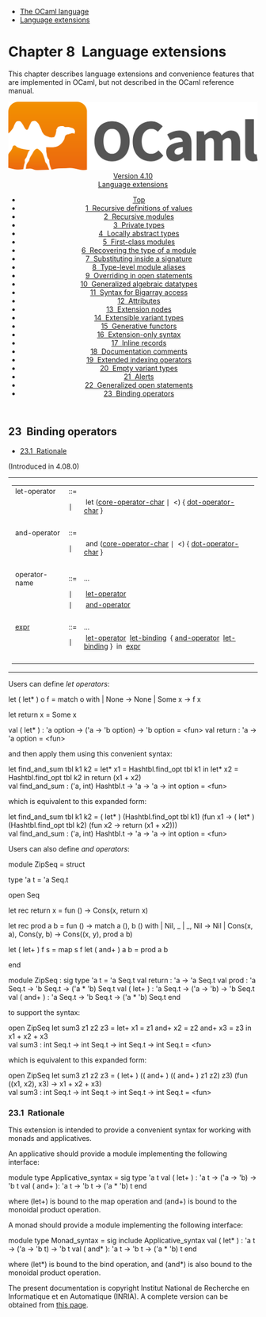 <!-- ((! set title Manual !)) ((! set documentation !)) ((! set manual !)) ((! set nobreadcrumb !)) -->
<div class="manual content"><ul class="part_menu"><li><a href="language.html">The OCaml language</a></li><li class="active"><a href="extn.html">Language extensions</a></li></ul>




<h1 class="chapter" id="sec238"><span>Chapter 8</span>&nbsp;&nbsp;Language extensions</h1>
<p> <a id="c:extensions"></a>
</p><p>This chapter describes language extensions and convenience features
that are implemented in OCaml, but not described in the
OCaml reference manual.</p><header><nav class="toc brand"><a class="brand" href="https://ocaml.org/"><img src="colour-logo-gray.svg" class="svg" alt="OCaml"></a></nav><nav class="toc"><div class="toc_version"><a href="/docs" id="version-select">Version 4.10</a></div><div class="toc_title"><a href="#">Language extensions</a></div><ul><li class="top"><a href="#">Top</a></li>
<li><a href="letrecvalues.html#start-section">1&nbsp;&nbsp;Recursive definitions of values</a>
</li><li><a href="manual024.html#start-section">2&nbsp;&nbsp;Recursive modules</a>
</li><li><a href="privatetypes.html#start-section">3&nbsp;&nbsp;Private types</a>
</li><li><a href="locallyabstract.html#start-section">4&nbsp;&nbsp;Locally abstract types</a>
</li><li><a href="firstclassmodules.html#start-section">5&nbsp;&nbsp;First-class modules</a>
</li><li><a href="moduletypeof.html#start-section">6&nbsp;&nbsp;Recovering the type of a module</a>
</li><li><a href="signaturesubstitution.html#start-section">7&nbsp;&nbsp;Substituting inside a signature</a>
</li><li><a href="modulealias.html#start-section">8&nbsp;&nbsp;Type-level module aliases</a>
</li><li><a href="overridingopen.html#start-section">9&nbsp;&nbsp;Overriding in open statements</a>
</li><li><a href="gadts.html#start-section">10&nbsp;&nbsp;Generalized algebraic datatypes</a>
</li><li><a href="bigarray.html#start-section">11&nbsp;&nbsp;Syntax for Bigarray access</a>
</li><li><a href="attributes.html#start-section">12&nbsp;&nbsp;Attributes</a>
</li><li><a href="extensionnodes.html#start-section">13&nbsp;&nbsp;Extension nodes</a>
</li><li><a href="extensiblevariants.html#start-section">14&nbsp;&nbsp;Extensible variant types</a>
</li><li><a href="generativefunctors.html#start-section">15&nbsp;&nbsp;Generative functors</a>
</li><li><a href="extensionsyntax.html#start-section">16&nbsp;&nbsp;Extension-only syntax</a>
</li><li><a href="inlinerecords.html#start-section">17&nbsp;&nbsp;Inline records</a>
</li><li><a href="doccomments.html#start-section">18&nbsp;&nbsp;Documentation comments</a>
</li><li><a href="indexops.html#start-section">19&nbsp;&nbsp;Extended indexing operators </a>
</li><li><a href="emptyvariants.html#start-section">20&nbsp;&nbsp;Empty variant types</a>
</li><li><a href="alerts.html#start-section">21&nbsp;&nbsp;Alerts</a>
</li><li><a href="generalizedopens.html#start-section">22&nbsp;&nbsp;Generalized open statements</a>
</li><li><a href="bindingops.html#start-section">23&nbsp;&nbsp;Binding operators</a>
</li></ul></nav></header><a id="start-section"></a><section id="section">



<h2 class="section" id="s:binding-operators"><a class="section-anchor" href="#s:binding-operators" aria-hidden="true"></a>23&nbsp;&nbsp;Binding operators</h2>
<ul>
<li><a href="bindingops.html#ss%3Aletops-rationale">23.1&nbsp;&nbsp;Rationale</a>
</li></ul>
<p>
(Introduced in 4.08.0)</p><div class="syntax"><table class="display dcenter"><tbody><tr class="c019"><td class="dcell"><table class="c001 cellpading0"><tbody><tr><td class="c018">
<a class="syntax" id="let-operator"><span class="c010">let-operator</span></a></td><td class="c015">::=</td><td class="c017">
&nbsp;</td></tr>
<tr><td class="c018">&nbsp;</td><td class="c015">∣</td><td class="c017">&nbsp;<span class="c004">let</span>&nbsp;(<a class="syntax" href="lex.html#core-operator-char"><span class="c010">core-operator-char</span></a>&nbsp;∣&nbsp;&nbsp;<span class="c004">&lt;</span>)&nbsp;{&nbsp;<a class="syntax" href="indexops.html#dot-operator-char"><span class="c010">dot-operator-char</span></a>&nbsp;}
&nbsp;</td></tr>
<tr><td class="c018">&nbsp;</td></tr>
<tr><td class="c018">
<a class="syntax" id="and-operator"><span class="c010">and-operator</span></a></td><td class="c015">::=</td><td class="c017">
&nbsp;</td></tr>
<tr><td class="c018">&nbsp;</td><td class="c015">∣</td><td class="c017">&nbsp;<span class="c004">and</span>&nbsp;(<a class="syntax" href="lex.html#core-operator-char"><span class="c010">core-operator-char</span></a>&nbsp;∣&nbsp;&nbsp;<span class="c004">&lt;</span>)&nbsp;{&nbsp;<a class="syntax" href="indexops.html#dot-operator-char"><span class="c010">dot-operator-char</span></a>&nbsp;}
&nbsp;</td></tr>
<tr><td class="c018">&nbsp;</td></tr>
<tr><td class="c018">
<span class="c010">operator-name</span>&nbsp;</td><td class="c015">::=</td><td class="c017">
...
&nbsp;</td></tr>
<tr><td class="c018">&nbsp;</td><td class="c015">∣</td><td class="c017">&nbsp;<a class="syntax" href="#let-operator"><span class="c010">let-operator</span></a>
&nbsp;</td></tr>
<tr><td class="c018">&nbsp;</td><td class="c015">∣</td><td class="c017">&nbsp;<a class="syntax" href="#and-operator"><span class="c010">and-operator</span></a>
&nbsp;</td></tr>
<tr><td class="c018">&nbsp;</td></tr>
<tr><td class="c018">
<a class="syntax" href="expr.html#expr"><span class="c010">expr</span></a></td><td class="c015">::=</td><td class="c017">
...
&nbsp;</td></tr>
<tr><td class="c018">&nbsp;</td><td class="c015">∣</td><td class="c017">&nbsp;<a class="syntax" href="#let-operator"><span class="c010">let-operator</span></a>&nbsp;&nbsp;<a class="syntax" href="expr.html#let-binding"><span class="c010">let-binding</span></a>&nbsp;&nbsp;{&nbsp;<a class="syntax" href="#and-operator"><span class="c010">and-operator</span></a>&nbsp;&nbsp;<a class="syntax" href="expr.html#let-binding"><span class="c010">let-binding</span></a>&nbsp;}&nbsp;&nbsp;<span class="c010">in</span>&nbsp;&nbsp;<a class="syntax" href="expr.html#expr"><span class="c010">expr</span></a>
&nbsp;</td></tr>
<tr><td class="c018">&nbsp;</td></tr>
</tbody></table></td></tr>
</tbody></table></div><p>Users can define <em>let operators</em>:</p><div class="caml-example verbatim">

<div class="ocaml">



<div class="pre caml-input"> <span class="ocamlkeyword">let</span> ( <span class="ocamlkeyword">let</span>* ) o f =
   <span class="ocamlkeyword">match</span> o <span class="ocamlkeyword">with</span>
   | None -&gt; None
   | Some x -&gt; f x

 <span class="ocamlkeyword">let</span> return x = Some x</div>



<div class="pre caml-output ok"><span class="ocamlkeyword">val</span> ( <span class="ocamlkeyword">let</span>* ) : 'a option -&gt; ('a -&gt; 'b option) -&gt; 'b option = &lt;<span class="ocamlkeyword">fun</span>&gt;
<span class="ocamlkeyword">val</span> return : 'a -&gt; 'a option = &lt;<span class="ocamlkeyword">fun</span>&gt;</div></div>

</div><p>and then apply them using this convenient syntax:</p><div class="caml-example verbatim">

<div class="ocaml">



<div class="pre caml-input"> <span class="ocamlkeyword">let</span> find_and_sum tbl k1 k2 =
   <span class="ocamlkeyword">let</span>* x1 = Hashtbl.find_opt tbl k1 <span class="ocamlkeyword">in</span>
   <span class="ocamlkeyword">let</span>* x2 = Hashtbl.find_opt tbl k2 <span class="ocamlkeyword">in</span>
     return (x1 + x2)</div>



<div class="pre caml-output ok"><span class="ocamlkeyword">val</span> find_and_sum : ('a, int) Hashtbl.t -&gt; 'a -&gt; 'a -&gt; int option = &lt;<span class="ocamlkeyword">fun</span>&gt;</div></div>

</div><p>which is equivalent to this expanded form:</p><div class="caml-example verbatim">

<div class="ocaml">



<div class="pre caml-input"> <span class="ocamlkeyword">let</span> find_and_sum tbl k1 k2 =
   ( <span class="ocamlkeyword">let</span>* ) (Hashtbl.find_opt tbl k1)
     (<span class="ocamlkeyword">fun</span> x1 -&gt;
        ( <span class="ocamlkeyword">let</span>* ) (Hashtbl.find_opt tbl k2)
          (<span class="ocamlkeyword">fun</span> x2 -&gt; return (x1 + x2)))</div>



<div class="pre caml-output ok"><span class="ocamlkeyword">val</span> find_and_sum : ('a, int) Hashtbl.t -&gt; 'a -&gt; 'a -&gt; int option = &lt;<span class="ocamlkeyword">fun</span>&gt;</div></div>

</div><p>Users can also define <em>and operators</em>:</p><div class="caml-example verbatim">

<div class="ocaml">



<div class="pre caml-input"> <span class="ocamlkeyword">module</span> ZipSeq = <span class="ocamlkeyword">struct</span>

   <span class="ocamlkeyword">type</span> 'a t = 'a Seq.t

   <span class="ocamlkeyword">open</span> Seq

   <span class="ocamlkeyword">let</span> <span class="ocamlkeyword">rec</span> return x =
     <span class="ocamlkeyword">fun</span> () -&gt; Cons(x, return x)

   <span class="ocamlkeyword">let</span> <span class="ocamlkeyword">rec</span> prod a b =
     <span class="ocamlkeyword">fun</span> () -&gt;
       <span class="ocamlkeyword">match</span> a (), b () <span class="ocamlkeyword">with</span>
       | Nil, _ | _, Nil -&gt; Nil
       | Cons(x, a), Cons(y, b) -&gt; Cons((x, y), prod a b)

   <span class="ocamlkeyword">let</span> ( <span class="ocamlkeyword">let</span>+ ) f s = map s f
   <span class="ocamlkeyword">let</span> ( <span class="ocamlkeyword">and</span>+ ) a b = prod a b

 <span class="ocamlkeyword">end</span></div>



<div class="pre caml-output ok"><span class="ocamlkeyword">module</span> ZipSeq :
  <span class="ocamlkeyword">sig</span>
    <span class="ocamlkeyword">type</span> 'a t = 'a Seq.t
    <span class="ocamlkeyword">val</span> return : 'a -&gt; 'a Seq.t
    <span class="ocamlkeyword">val</span> prod : 'a Seq.t -&gt; 'b Seq.t -&gt; ('a * 'b) Seq.t
    <span class="ocamlkeyword">val</span> ( <span class="ocamlkeyword">let</span>+ ) : 'a Seq.t -&gt; ('a -&gt; 'b) -&gt; 'b Seq.t
    <span class="ocamlkeyword">val</span> ( <span class="ocamlkeyword">and</span>+ ) : 'a Seq.t -&gt; 'b Seq.t -&gt; ('a * 'b) Seq.t
  <span class="ocamlkeyword">end</span></div></div>

</div><p>to support the syntax:</p><div class="caml-example verbatim">

<div class="ocaml">



<div class="pre caml-input"> <span class="ocamlkeyword">open</span> ZipSeq
 <span class="ocamlkeyword">let</span> sum3 z1 z2 z3 =
   <span class="ocamlkeyword">let</span>+ x1 = z1
   <span class="ocamlkeyword">and</span>+ x2 = z2
   <span class="ocamlkeyword">and</span>+ x3 = z3 <span class="ocamlkeyword">in</span>
     x1 + x2 + x3</div>



<div class="pre caml-output ok"><span class="ocamlkeyword">val</span> sum3 : int Seq.t -&gt; int Seq.t -&gt; int Seq.t -&gt; int Seq.t = &lt;<span class="ocamlkeyword">fun</span>&gt;</div></div>

</div><p>which is equivalent to this expanded form:</p><div class="caml-example verbatim">

<div class="ocaml">



<div class="pre caml-input"> <span class="ocamlkeyword">open</span> ZipSeq
 <span class="ocamlkeyword">let</span> sum3 z1 z2 z3 =
   ( <span class="ocamlkeyword">let</span>+ ) (( <span class="ocamlkeyword">and</span>+ ) (( <span class="ocamlkeyword">and</span>+ ) z1 z2) z3)
     (<span class="ocamlkeyword">fun</span> ((x1, x2), x3) -&gt; x1 + x2 + x3)</div>



<div class="pre caml-output ok"><span class="ocamlkeyword">val</span> sum3 : int Seq.t -&gt; int Seq.t -&gt; int Seq.t -&gt; int Seq.t = &lt;<span class="ocamlkeyword">fun</span>&gt;</div></div>

</div>
<h3 class="subsection" id="ss:letops-rationale"><a class="section-anchor" href="#ss:letops-rationale" aria-hidden="true">﻿</a>23.1&nbsp;&nbsp;Rationale</h3>
<p>This extension is intended to provide a convenient syntax for working
with monads and applicatives.</p><p>An applicative should provide a module implementing the following
interface:</p><div class="caml-example verbatim">

<div class="ocaml">



<div class="pre caml-input"> <span class="ocamlkeyword">module</span> <span class="ocamlkeyword">type</span> Applicative_syntax = <span class="ocamlkeyword">sig</span>
   <span class="ocamlkeyword">type</span> 'a t
   <span class="ocamlkeyword">val</span> ( <span class="ocamlkeyword">let</span>+ ) : 'a t -&gt; ('a -&gt; 'b) -&gt; 'b t
   <span class="ocamlkeyword">val</span> ( <span class="ocamlkeyword">and</span>+ ): 'a t -&gt; 'b t -&gt; ('a * 'b) t
 <span class="ocamlkeyword">end</span></div></div>

</div><p>where <span class="c003">(let+)</span> is bound to the <span class="c003">map</span> operation and <span class="c003">(and+)</span> is bound to
the monoidal product operation.</p><p>A monad should provide a module implementing the following interface:</p><div class="caml-example verbatim">

<div class="ocaml">



<div class="pre caml-input"> <span class="ocamlkeyword">module</span> <span class="ocamlkeyword">type</span> Monad_syntax = <span class="ocamlkeyword">sig</span>
   <span class="ocamlkeyword">include</span> Applicative_syntax
   <span class="ocamlkeyword">val</span> ( <span class="ocamlkeyword">let</span>* ) : 'a t -&gt; ('a -&gt; 'b t) -&gt; 'b t
   <span class="ocamlkeyword">val</span> ( <span class="ocamlkeyword">and</span>* ): 'a t -&gt; 'b t -&gt; ('a * 'b) t
 <span class="ocamlkeyword">end</span></div></div>

</div><p>where <span class="c003">(let*)</span> is bound to the <span class="c003">bind</span> operation, and <span class="c003">(and*)</span> is also
bound to the monoidal product operation.</p>




</section><div class="copyright">The present documentation is copyright Institut National de Recherche en Informatique et en Automatique (INRIA). A complete version can be obtained from <a href="http://caml.inria.fr/pub/docs/manual-ocaml/">this page</a>.</div></div>